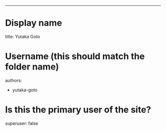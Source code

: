 ---
# Display name
title: Yutaka Goto

# Username (this should match the folder name)
authors:
- yutaka-goto

# Is this the primary user of the site?
superuser: false
